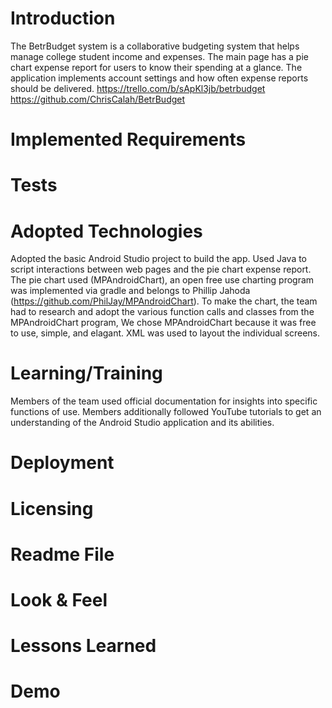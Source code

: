 
# Introduction
The BetrBudget system is a collaborative budgeting system that helps manage college student income and expenses. The main page has a pie chart expense report for users to know their spending at a glance. The application implements account settings and how often expense reports should be delivered.
https://trello.com/b/sApKl3jb/betrbudget
https://github.com/ChrisCalah/BetrBudget

# Implemented Requirements

# Tests

# Adopted Technologies
Adopted the basic Android Studio project to build the app. Used Java to script interactions between web pages and the pie chart expense report. The pie chart used (MPAndroidChart), an open free use charting program was implemented via gradle and belongs to Phillip Jahoda (https://github.com/PhilJay/MPAndroidChart). To make the chart, the team had to research and adopt the various function calls and classes from the MPAndroidChart program, We chose MPAndroidChart because it was free to use, simple, and elagant. XML was used to layout the individual screens.

# Learning/Training
Members of the team used official documentation for insights into specific functions of use. Members additionally followed YouTube tutorials to get an understanding of the Android Studio application and its abilities.

# Deployment

# Licensing

# Readme File

# Look & Feel

# Lessons Learned

# Demo
